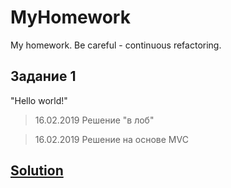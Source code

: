# MyHomework
My homework. Be careful - continuous refactoring.
## Задание 1
"Hello world!"

> 16.02.2019 Решение "в лоб"

> 16.02.2019 Решение на основе MVC

[Solution](https://github.com/malianov/MyHomework/tree/master/src/task_1)
---

